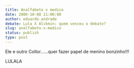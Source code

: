 ```yaml
---
title: Analfabeto x medico
date: 2006-10-08 21:00:00
author: eduardo.andrade
debate: Lula X Alckmin: quem venceu o debate?
slug: analfabeto-x-medico
status: publish 
type: post
---
```


Ele e outro Collor......quer fazer papel de menino bonzinho!!!


LULALA 


